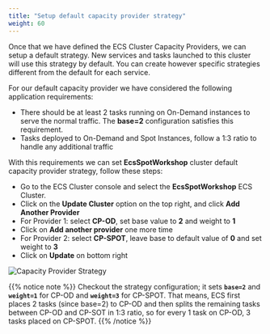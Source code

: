 ```yaml
---
title: "Setup default capacity provider strategy"
weight: 60
---
```


Once that we have defined the ECS Cluster Capacity Providers, we can setup a default strategy. New services and tasks launched to this cluster will use this strategy by default. You can create however specific strategies different from the default for each service.

For our default capacity provider we have considered the following application requirements:

* There should be at least 2 tasks running on On-Demand instances to serve the normal traffic. The **base=2** configuration satisfies this requirement.
* Tasks deployed to On-Demand and Spot Instances, follow a 1:3 ratio to handle any additional traffic

With this requirements we can set **EcsSpotWorkshop** cluster default capacity provider strategy, follow these steps:

* Go to the ECS Cluster console and select the **EcsSpotWorkshop** ECS Cluster.
* Click on the **Update Cluster** option on the top right, and click **Add Another Provider**
* For Provider 1: select **CP-OD**, set base value to **2** and weight to **1**
* Click on **Add another provider** one more time
* For Provider 2: select **CP-SPOT**, leave base to default value of **0** and set weight to **3**
* Click on **Update** on bottom right


![Capacity Provider Strategy](/images/ecs-spot-capacity-providers/CPS.png)

{{% notice note %}}
Checkout the strategy configuration; it sets **`base=2`** and **`weight=1`** for CP-OD and **`weight=3`** for CP-SPOT. That means, ECS first places 2 tasks (since base=2) to CP-OD and then splits the remaining tasks between CP-OD and CP-SOT in 1:3 ratio, so for every 1 task on CP-OD, 3 tasks placed on CP-SPOT.
{{% /notice %}}
